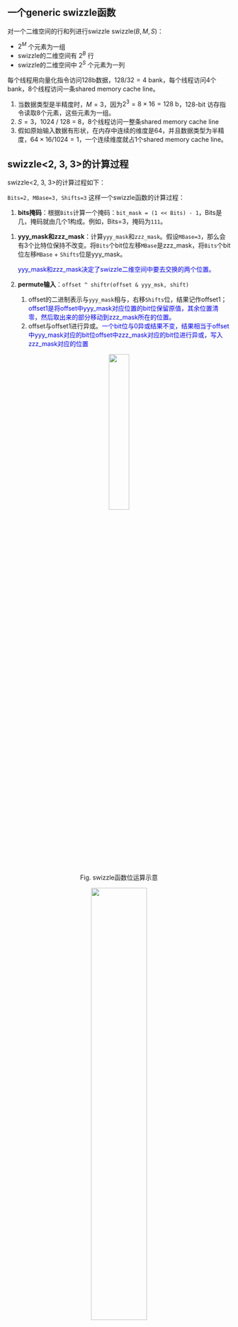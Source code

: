 ## 一个generic swizzle函数

对一个二维空间的行和列进行swizzle $\text{swizzle}(B,M,S)$：

- $2^M$ 个元素为一组
- swizzle的二维空间有 $2^B$ 行
- swizzle的二维空间中 $2^S$ 个元素为一列

每个线程用向量化指令访问128b数据，$128 / 32 = 4 \ \text{bank}$，每个线程访问4个bank，8个线程访问一条shared memory cache line。

1. 当数据类型是半精度时，$M=3$，因为$2^3=8 \times 16 = 128 \ \text{b}$，128-bit 访存指令读取8个元素，这些元素为一组。
1. $S = 3$，1024 / 128 = 8，8个线程访问一整条shared memory cache line
1. 假如原始输入数据有形状，在内存中连续的维度是64，并且数据类型为半精度，$64 \times 16 / 1024 = 1$，一个连续维度就占1个shared memory cache line。

## swizzle<2, 3, 3>的计算过程

swizzle<2, 3, 3>的计算过程如下：

`Bits=2, MBase=3, Shifts=3` 这样一个swizzle函数的计算过程：

1. **bits掩码**：根据`Bits`计算一个掩码：`bit_mask = (1 << Bits) - 1`，Bits是几，掩码就由几个1构成。例如，Bits=3，掩码为`111`。
<!-- 2. <font color="blue">Bits的长度决定了swizzle的二维空间中的列数为：$2^{\text{bits}}$。</font> -->

1. **yyy_mask和zzz_mask**：计算`yyy_mask`和`zzz_mask`。假设`MBase=3`，那么会有3个比特位保持不改变。将`Bits`个bit位左移`MBase`是zzz_mask，将`Bits`个bit位左移`MBase` + `Shifts`位是yyy_mask。

    <font color="blue">$\text{yyy\_mask}$和$\text{zzz\_mask}$决定了swizzle二维空间中要去交换的两个位置。</font>

1. **permute输入**：`offset ^ shiftr(offset & yyy_msk, shift)`

   1. offset的二进制表示与`yyy_mask`相与，右移`Shifts`位，结果记作offset1；<font color="blue">offset1是将offset中$\text{yyy\_mask}$对应位置的bit位保留原值，其余位置清零，然后取出来的部分移动到$\text{zzz\_mask}$所在的位置。</font>
   2. offset与offset1进行异或。<font color="blue">一个bit位与0异或结果不变，结果相当于offset中$\text{yyy\_mask}$对应的bit位offset中$\text{zzz\_mask}$对应的bit位进行异或，写入$\text{zzz\_mask}$对应的位置</font>

<p align="center">
<img src="figures/swizzle_func.png" width=30%><br>
Fig. swizzle函数位运算示意
</p>

<p align="center">
<img src="figures/swizzled_offset.png" width=50%><br>
Fig. 原始的offset和swizzled offset之间的关系
</p>

## 对16x16数据块进行swizzle

有一个16x16的数据块，进一步以$1 \times 8$为粒度被分成了$16 \times 2$个块（**这里我们先模糊行优先/列优先，具体对应到行优先/列优先时，只需要对这两个维度做相应的调整和适配**）。我们的目标是<font color=red>将这个$16 \times 16$的数据块以bank-conflict free的方式存储在shared memory中</font>。

这里我们考虑以下假设：

1. 将GPU的shared memory看作由8个bank构成，于是每个bank位宽128 bits，正好对应了上面提到的大小为$1\times 8$的一段数据；
1. 数据是以半精度存储，于是$1024/16=64$个半精度正好存储在一条shared memory cache line里面
1. 单线程访问128bit，<font color="red">于是8线程并发访存一次的数据恰好可以写入一整行shared memory cache line，而这一点是我们需要保证的</font>，这八个线程写入shared memory的bank id必须是0~8这个8个bank id的一个permutation，不可以落入同一个bank。

<p align="center">
<img src="figures/shared_memory_for_2-3-3.png" width=30%><br>
Fig. <2,3,3>设置下shared memory的逻辑编号
</p>

$<B=2,M=3,S=3>$这样一个swizzle函数会对：$2^2*2^3*2^3=4*8*8=16*16=256$个元素进行permute，也就是恰好对16x16的半精度进行permute。

下表是swizzle函数要去操作的bit位，红色位置的bit位进行异或（后三位总是当成是一个元素）。

|-|-|-|<font color="red">x</font>|<font color="red">x</font>|<font color=blue>-</font>|<font color=blue>-</font>|<font color=blue>-</font>|
|:--|:--|:--|:--|:--|:--|:--|:--|
|**<font color="red">x</font>**|**<font color="red">x<font>**|-|-|-|**<font color=blue>-</font>**|**<font color=blue>-</font>**|**<font color=blue>-</font>**|

Bits=2决定了bank id用2个bit位表示，也就是shared memory的8个bank被分成了两组。

|xor|00|01|10|11|
|:--|:--|:--|:--|:--|
|**00**|00|01|10|11|
|**01**|01|00|11|10|
|**10**|10|11|00|01|
|**11**|11|10|01|00|

从上面这个表是$B=2$时的异或表，可以看到异或具有封闭性；

swizzle的二维index空间中共有$2^2\times 2^3=4\times8=32$个坐标，我们在下表中表示中这个swizzle空间中所有index的十进制（上方）和对应的二进制（下方）：

|0<br>000000|1<br>00001|2<br>00010|3<br>00011|4<br>00100|5<br>00101|6<br>00110|7<br>00111|
|:--:|:--:|:--:|:--:|:--:|:--:|:--:|:--:|
|8<br>01000|9<br>01001|10<br>01010|11<br>01011|12<br>01100|13<br>01101|14<br>01110|15<br>01111|
|16<br>10000|17<br>10001|18<br>10010|19<br>10011|20<br>10100|21<br>10101|22<br>10110|23<br>10111|
|24<br>11000|25<br>11001|26<br>11010|27<br>11011|28<br>11100|29<br>11101|30<br>11110|31<br>11111|

swizzled index（**下面的表格用红色和黑色将数据分成了两部分，可以看出来换序仅仅发生在同色的数据块之内**）：

|bank-id|0|1|2|3|4|5|6|7|
|:--|:--|:--|:--|:--|:--|:--|:--|:--|
|**Access-0**|<font color=red>0</font>|<font color=red>1</font>|<font color=red>2</font>|<font color=red>3</font>|4|5|6|7|
|**Access-1**|<font color=red>9</font>|<font color=red>8</font>|<font color=red>11</font>|<font color=red>10</font>|13|12|15|14|
|**Access-2**|<font color=red>18</font>|<font color=red>19</font>|<font color=red>16</font>|<font color=red>17</font>|22|23|20|21|
|**Access-3**|<font color=red>27</font>|<font color=red>26</font>|<font color=red>25</font>|<font color=red>24</font>|31|30|29|28|

<p align="center">
<img src="figures/store_to_shared_memory.png"><br>
Fig. 以Global Memory上row major的16x16数据块为源，线程分数据方式以及shared memory中数据存储顺序，线程Layout: ColMajor<16, 2>；
</p>

<p align="center">
<img src="figures/store_to_shared_memory_2.png"><br>
Fig. 以Global Memory上row major的16x16数据块为源，线程分数据方式以及shared memory中数据存储顺序，线程Layout：RowMajor<16, 2>；
</p>

<p align="center">
<img src="figures/store.png" width=90%>
</p>

<!-- |0 |1|32|33|
|:--|:--|:--|:--|
|2|3|34|35|
|4|5|36|37|
|6|7|38|39|
|9|8|41|40|
|11|10|43|42|
|13|12|45|44|
|15|14|47|46|
|18|19|50|51|
|16|17|48|49|
|22|23|54|55|
|20|21|52|53|
|27|26|59|58|
|25|24|57|56|
|31|30|63|62|
|29|28|61|60| -->

|[original, new]|[original, new]|[original, new]|[original, new]|
|:--:|:--:|:--:|:--:|
[0, 0]|[1, 1]|[2, 32]|[3, 33]|
[4, 2]|[5, 3]|[6, 34]|[7, 35]|
[8, 4]|[9, 5]|[10, 36]|[11, 37]|
[12, 6]|[13, 7]|[14, 38]|[15, 39]|
[16, 9]|[17, 8]|[18, 41]|[19, 40]|
[20, 11]|[21, 10]|[22, 43]|[23, 42]|
[24, 13]|[25, 12]|[26, 45]|[27, 44]|
[28, 15]|[29, 14]|[30, 47]|[31, 46]|
[32, 18]|[33, 19]|[34, 50]|[35, 51]|
[36, 16]|[37, 17]|[38, 48]|[39, 49]|
[40, 22]|[41, 23]|[42, 54]|[43, 55]|
[44, 20]|[45, 21]|[46, 52]|[47, 53]|
[48, 27]|[49, 26]|[50, 59]|[51, 58]|
[52, 25]|[53, 24]|[54, 57]|[55, 56]|
[56, 31]|[57, 30]|[58, 63]|[59, 62]|
[60, 29]|[61, 28]|[62, 61]|[63, 60]|

计算swizzle的过程中：

1. 每个线程首先根据自己的thread index，得到自己在二维线程组织中的行号和列号：`lane_row`和`lane_col`；
1. 根据`lane_row`和`lane_col`以及单线程访问多少个元素可以计算出`16x16`这个base tile形状定义的二维坐标空间中的行号和列号$i$和$j$；
1. $i$和$j$进一步转换为0 ~ 255($16 \times 16 = 255$)之间的一个1维编号，这个编号带入swizzling函数，得到permute之后的1维编号$s$;
1. $s$再次转换为0 ~ 255之间的1维编号；

这里我们假设shared memory一个bank位宽128-bit。shared memory cache line含有8个bank。一个BaseTile的起始地址对齐到shared memory的bank 0。下图每一个小方格是128 bits数据，由两个线程写入shared memory中一个bank。

<p align="center">
<img src="figures/stored_data_distribution.png">
</p>

上图红色方框圈起来的是一条 shared memory cache line。register-to-shared store的时候由16个线程写入同一条shared memory cache line。shared-to-global store的时候由8个线程读取。

# Reference

1. [What does bitwise XOR (exclusive OR) mean?](https://stackoverflow.com/questions/6398427/what-does-bitwise-xor-exclusive-or-mean)
1. [DEVELOPING CUDA KERNELS TO PUSH TENSOR CORES TO THE ABSOLUTE LIMIT ON NVIDIA A100](https://developer.download.nvidia.com/video/gputechconf/gtc/2020/presentations/s21745-developing-cuda-kernels-to-push-tensor-cores-to-the-absolute-limit-on-nvidia-a100.pdf)
1. [cute 之 Swizzle](https://zhuanlan.zhihu.com/p/671419093)
